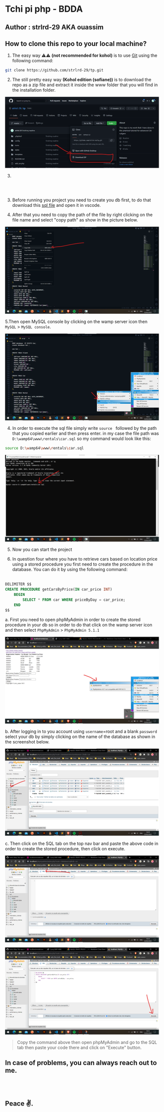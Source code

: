 # Tchi pi php - BDDA

## Author : strlrd-29 AKA ouassim

## How to clone this repo to your local machine?

1. The easy way ⚠⚠ **(not recommended for kohol)** is to use [Git](https://git-scm.com/) using the following command:

```bash
git clone https://github.com/strlrd-29/tp.git
```

2. The still pretty easy way **(Kohol edition (sofiane))** is to download the repo as a zip file and extract it inside the www folder that you will find in the installation folder.

![step1](/steps/1.png)

3.

<br />
<br />

3. Before running you project you need to create you db first, to do that download this [sql file](/car.sql) and open it in vscode.

4. After that you need to copy the path of the file by right clicking on the file name and select "copy path" as show in the picture below.

![step0](/steps/0.png)

5.Then open MySQL console by clicking on the wamp server icon then `MySQL` > `MySQL console`.

![step01](/steps/01.png)

4. In order to execute the sql file simply write `source ` followed by the path that you copied earlier and then press enter. in my case the file path was `D:\wamp64\www\rentals\car.sql` so my command would look like this:

```bash
source D:\wamp64\www\rentals\car.sql
```

![step02](/steps/02.png)

5. Now you can start the project

6. In question four where you have to retrieve cars based on location price using a stored procedure you first need to create the procedure in the database. You can do it by using the following command:

```sql

DELIMITER $$
CREATE PROCEDURE getCarsByPrice(IN car_price INT)
    BEGIN
        SELECT * FROM car WHERE priceByDay = car_price;
    END
$$

```

a. First you need to open phpMyAdmin in order to create the stored procedure in your db so in order to do that click on the wamp server icon and then select `PhpMyAdmin` > `PhpMyAdmin 5.1.1`

![step2](/steps/2.png)

b. After logging in to you account using `username`=root and a blank `password` select your db by simply clicking on the name of the database as shown in the screenshot below.

![step3](/steps/3.png)

c. Then click on the SQL tab on the top nav bar and paste the above code in order to create the stored procedure, then click on execute.

![step4](/steps/4.png)

![step5](/steps/5.png)

> Copy the command above then open phpMyAdmin and go to the SQL tab then paste your code there and click on "Execute" button.

## In case of problems, you can always reach out to me.

<br />
<br />

## Peace ✌.
